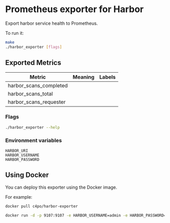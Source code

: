 # Prometheus exporter for Harbor 

Export harbor service health to Prometheus.

To run it:

```bash
make
./harbor_exporter [flags]
```


## Exported Metrics

| Metric | Meaning | Labels |
| ------ | ------- | ------ |
| harbor_scans_completed | | |
| harbor_scans_total | | |
| harbor_scans_requester | | |


### Flags

```bash
./harbor_exporter --help
```



### Environment variables

```
HARBOR_URI
HARBOR_USERNAME
HARBOR_PASSWORD
```

## Using Docker

You can deploy this exporter using the Docker image.

For example:

```bash
docker pull c4po/harbor-exporter

docker run -d -p 9107:9107 -e HARBOR_USERNAME=admin -e HARBOR_PASSWORD=password c4po/harbor-exporter --harbor.server=https://harbor.dev
```


